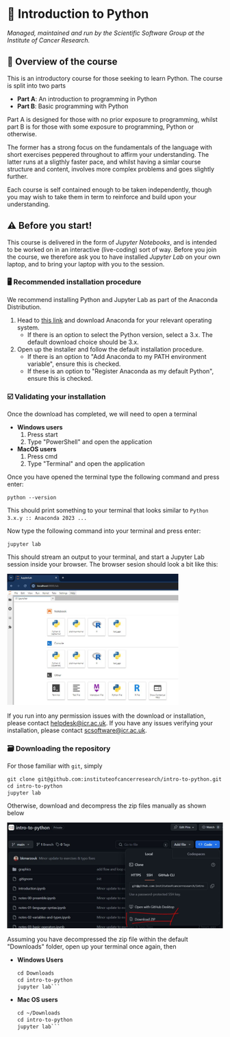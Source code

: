 # 🐍 Introduction to Python
*Managed, maintained and run by the Scientific Software Group at the Institute of Cancer Research.*

## 🚀 Overview of the course
This is an introductory course for those seeking to learn Python. The course is split into two parts
- **Part A**: An introduction to programming in Python
- **Part B**: Basic programming with Python

Part A is designed for those with no prior exposure to programming, whilst part B is for those with some exposure to programming, Python or otherwise.

The former has a strong focus on the fundamentals of the language with short exercises peppered throughout to affirm your understanding. 
The latter runs at a sligthly faster pace, and whilst having a simlar course structure and content, involves more complex problems and goes slightly further.

Each course is self contained enough to be taken independently, though you may wish to take them in term to reinforce and build upon your understanding.


## ⚠️ Before you start!

This course is delivered in the form of *Jupyter Notebooks*, and is intended to be worked on in an interactive (live-coding) sort of way. 
Before you join the course, we therefore ask you to have installed *Jupyter Lab* on your own laptop, and to bring your laptop with you to the session.


### 🖥️ Recommended installation procedure

We recommend installing Python and Jupyter Lab as part of the Anaconda Distribution.

1. Head to [this link](https://www.anaconda.com/download#download-section) and download Anaconda for your relevant operating system.
    - If there is an option to select the Python version, select a 3.x. The default download choice should be 3.x.
2. Open up the installer and follow the default installation procedure.
    - If there is an option to "Add Anaconda to my PATH environment variable", ensure this is checked.
    - If these is an option to "Register Anaconda as my default Python", ensure this is checked.


### ☑️ Validating your installation

Once the download has completed, we will need to open a terminal

- **Windows users**
    1. Press start
    2. Type "PowerShell" and open the application
- **MacOS users**
    1. Press cmd
    2. Type "Terminal" and open the application

Once you have opened the terminal type the following command and press enter:

```shell
python --version
```

This should print something to your terminal that looks similar to `Python 3.x.y :: Anaconda 2023 ...`

Now type the following command into your terminal and press enter:

```shell
jupyter lab
```

This should stream an output to your terminal, and start a Jupyter Lab session inside your browser. The browser sesion should look a bit like this:

<img src=graphics/jupyter_lab.JPG width="400">

If you run into any permission issues with the download or installation, please contact helpdesk@icr.ac.uk.
If you have any issues verifying your installation, please contact scsoftware@icr.ac.uk.

### 🗃️ Downloading the repository

For those familiar with `git`, simply

```shell
git clone git@github.com:instituteofcancerresearch/intro-to-python.git
cd intro-to-python
jupyter lab
```

Otherwise, download and decompress the zip files manually as shown below

<img src=graphics/zip_download.JPG  width="600">

Assuming you have decompressed the zip file within the default "Downloads" folder, open up your terminal once again, then

- **Windows Users**
    ```shell
    cd Downloads
    cd intro-to-python
    jupyter lab```
- **Mac OS users**
    ```shell
    cd ~/Downloads
    cd intro-to-python
    jupyter lab```
